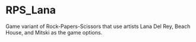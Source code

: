 # RPS_Lana
Game variant of Rock-Papers-Scissors that use artists Lana Del Rey, Beach House, and Mitski as the game options.
